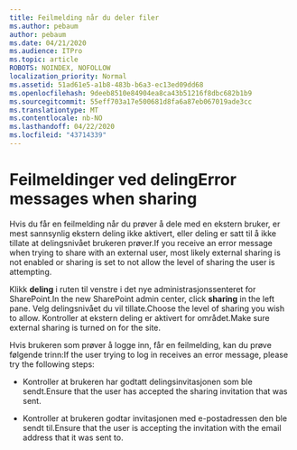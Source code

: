 ```yaml
---
title: Feilmelding når du deler filer
ms.author: pebaum
author: pebaum
ms.date: 04/21/2020
ms.audience: ITPro
ms.topic: article
ROBOTS: NOINDEX, NOFOLLOW
localization_priority: Normal
ms.assetid: 51ad61e5-a1b8-483b-b6a3-ec13ed09dd68
ms.openlocfilehash: 9deeb8510e84904ea8ca43b51216f8dbc682b1b9
ms.sourcegitcommit: 55eff703a17e500681d8fa6a87eb067019ade3cc
ms.translationtype: MT
ms.contentlocale: nb-NO
ms.lasthandoff: 04/22/2020
ms.locfileid: "43714339"
---
```

# <a name="error-messages-when-sharing"></a><span data-ttu-id="4f434-102">Feilmeldinger ved deling</span><span class="sxs-lookup"><span data-stu-id="4f434-102">Error messages when sharing</span></span>

<span data-ttu-id="4f434-103">Hvis du får en feilmelding når du prøver å dele med en ekstern bruker, er mest sannsynlig ekstern deling ikke aktivert, eller deling er satt til å ikke tillate at delingsnivået brukeren prøver.</span><span class="sxs-lookup"><span data-stu-id="4f434-103">If you receive an error message when trying to share with an external user, most likely external sharing is not enabled or sharing is set to not allow the level of sharing the user is attempting.</span></span>
  
<span data-ttu-id="4f434-104">Klikk **deling** i ruten til venstre i det nye administrasjonssenteret for SharePoint.</span><span class="sxs-lookup"><span data-stu-id="4f434-104">In the  new SharePoint admin center, click **sharing** in the left pane.</span></span> <span data-ttu-id="4f434-105">Velg delingsnivået du vil tillate.</span><span class="sxs-lookup"><span data-stu-id="4f434-105">Choose the level of sharing you wish to allow.</span></span> <span data-ttu-id="4f434-106">Kontroller at ekstern deling er aktivert for området.</span><span class="sxs-lookup"><span data-stu-id="4f434-106">Make sure external sharing is turned on for the site.</span></span> 
  
<span data-ttu-id="4f434-107">Hvis brukeren som prøver å logge inn, får en feilmelding, kan du prøve følgende trinn:</span><span class="sxs-lookup"><span data-stu-id="4f434-107">If the user trying to log in receives an error message, please try the following steps:</span></span>
  
- <span data-ttu-id="4f434-108">Kontroller at brukeren har godtatt delingsinvitasjonen som ble sendt.</span><span class="sxs-lookup"><span data-stu-id="4f434-108">Ensure that the user has accepted the sharing invitation that was sent.</span></span>
    
- <span data-ttu-id="4f434-109">Kontroller at brukeren godtar invitasjonen med e-postadressen den ble sendt til.</span><span class="sxs-lookup"><span data-stu-id="4f434-109">Ensure that the user is accepting the invitation with the email address that it was sent to.</span></span>
    

